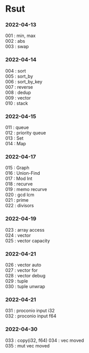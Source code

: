 # Rsut

### 2022-04-13  
001 : min, max  
002 : abs  
003 : swap  

### 2022-04-14 
004 : sort  
005 : sort_by  
006 : sort_by_key  
007 : reverse  
008 : dedup  
009 : vector  
010 : stack  

### 2022-04-15 
011 : queue  
012 : priority queue  
013 : Set  
014 : Map  

### 2022-04-17
015 : Graph  
016 : Union-Find  
017 : Mod Int  
018 : recurve  
019 : memo recurve  
020 : gcd lcm  
021 : prime  
022 : divisors  

### 2022-04-19
023 : array access  
024 : vector  
025 : vector capacity  

### 2022-04-21
026 : vector auto   
027 : vector for  
028 : vector debug  
029 : tuple  
030 : tuple unwrap  

### 2022-04-21
031 : proconio input i32   
032 : proconio input f64  

### 2022-04-30
033 : copy(i32, f64)
034 : vec moved  
035 : mut vec moved  

